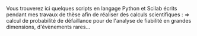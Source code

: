 Vous trouverez ici quelques scripts en langage Python et Scilab écrits pendant mes travaux de thèse afin de réaliser des calculs scientifiques :
  => calcul de probabilité de défaillance pour de l'analyse de fiabilité en grandes dimensions, d'évènements rares...
